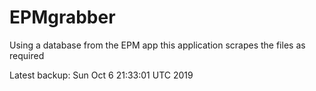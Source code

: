 # EPMgrabber
Using a database from the EPM app this application scrapes the files as required


Latest backup: Sun Oct 6 21:33:01 UTC 2019
